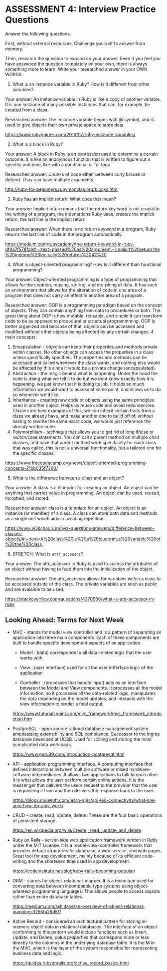 # ASSESSMENT 4: Interview Practice Questions
Answer the following questions.

First, without external resources. Challenge yourself to answer from memory.

Then, research the question to expand on your answer. Even if you feel you have answered the question completely on your own, there is always something more to learn. Write your researched answer in your OWN WORDS.  

1. What is an instance variable in Ruby? How is it different from other variables?

  Your answer: An instance variable in Ruby is like a copy of another variable. It is one instance of many possible instances that can, for example, be created from a class.  

  Researched answer: The instance variable begins with @ symbol, and is used to give objects their own private space to store data. 

https://www.rubyguides.com/2019/07/ruby-instance-variables/


2. What is a block in Ruby?

  Your answer: A block in Ruby is an expression used to determine a certain outcome. It is like an anonymous function that is written to figure out a specific outcome, like with a conditional or for loop. 

  Researched answer: Chunks of code either between curly braces or do/end. Thay can have multiple arguments.

  http://ruby-for-beginners.rubymonstas.org/blocks.html



3. Ruby has an implicit return. What does that mean?

  Your answer: Implicit return means that the return key word is not crucial in the writing of a program, the indentations Ruby uses, creates the implicit return, the last line is the implicit return.

  Researched answer: When there is no return keyword in a program, Ruby returns the last line of code in the program automatically. 


  https://medium.com/rubycademy/the-return-keyword-in-ruby-df0a7f578fcb#:~:text=passed%20as%20argument.-,Implicit%20return,the%20method%20logically%20returns%2042%20.


4. What is object-oriented programming? How is it different than functional programming?

  Your answer: Object-oriented programming is a type of programming that allows for the creation, reusing, storing, and morphing of data. It has such an environment that allows for the alteration of code in one area of a program that does not carry an effect in another area of a program.

  Researched answer: OOP is a programming paradigm based on the concept of objects. They can contain anything from data to procedures or both. The great thing about OOP is how mutable, reusable, and simple it can transform code to be as opposed to procedural or structual programmming. OOP is better organized and because of that, objects can be accessed and modified without other objects being affected by any certain changes. 
  4 main concepts:
  1. Encapsulation - objects can keep their properties and methods private within classes. No other objects can access the properties in a class unless specifically specified. The properties and methods can be accessed and called whenever the class wants, and nothing else would be affected by this since it would be a private change (encapsulated). 
  2. Abstraction - the magic behind what is happening. Under the hood the code is doing what we tell it to do but we dont know exactly how it is happening, we just know that it is doing its job. It holds so much information we would want to access at some point, and allows us to do so whenever we'd like. 
  3. Inheritance - creating new code or objects using the same principles used in another object. Helps us reuse code and avoid redundencies. Classes are best examples of this, we can inherit certain traits from a class we already have, and make another one to build off of, without having to rewrite the same exact code, we would just reference the already written code. 
  4. Polymorphism - technique that allows you to get rid of long if/else or switch/case statements. You can call a parent method on multiple child classes, and have that parent method work specifically for each class that was called, this is not a universal functionality, but a tailored one for the specific classes. 

https://www.freecodecamp.org/news/object-oriented-programming-concepts-21bb035f7260/



5. What is the difference between a class and an object?

  Your answer: A class is a blueprint for creating an object. An object can be anything that carries value in programming. An object can be used, reused, morphed, and stored. 

  Researched answer: class is a template for an object. An object is an instance (or member) of a class. A class can store both data and methods as a single unit which aids in avoiding repetition. 

  https://www.w3schools.in/java-questions-answers/difference-between-classes-objects/#:~:text=A%20class%20is%20a%20blueprint,a%20variable%20of%20the%20class.



6. STRETCH: What is `attr_accessor`?

  Your answer: The attr_accessor in Ruby is used to access the attributes of an object without having to feed them into the initialization of the object.

  Researched answer: The attr_accessor allows for variables within a class to be accessed outside of the class. The private variables are seen as public and are avaialble to be used. 

  https://stackoverflow.com/questions/4370960/what-is-attr-accessor-in-ruby



## Looking Ahead: Terms for Next Week
- MVC - stands for model view controller and is a pattern of separating an application into three main components. Each   of these components are built to handle specific development aspects of an application. 

  - Model : (data) corresponds to all data-related logic that the user works with. 

  - View : (user interface) used for all the user intferface logic of the application

  - Controller : (processes that handle input) acts as an interface between the Model and View components. It  processes all the model information, so it processes all the data-related logic, manipulates the data depending on the model updates, and interacts with the view information to render a final output. 

  https://www.tutorialspoint.com/mvc_framework/mvc_framework_introduction.htm

- PostgreSQL - open source rational database management system emphasizing extensibility and SQL compliance. Successor to the Ingres database deveoped at UCSB. Used for scaling and storing the most complicated data workloads.

  https://www.guru99.com/introduction-postgresql.html

- API - application programming interface. A computing interface that defines interactions between multiple software or mixed hardware-software intermediaries. It allows two applications to talk to each other. It is what allows the user perform certain online actions. It is the messenger that delivers the users request to the provider that the user is requesting it from and then delivers the response back to the user. 

  https://blogs.mulesoft.com/learn-apis/api-led-connectivity/what-are-apis-how-do-apis-work/

- CRUD - create, read, update, delete. These are the four basic operations of persistent storage. 

  https://en.wikipedia.org/wiki/Create,_read,_update_and_delete

- Ruby on Rails - server-side web application framework written in Ruby under the MIT License. It is a model-view-controller framework that provides default structures for database, a web service, and web pages. Great tool for app development, mainly because of its efficient code-writing and the shortened time used in app development. 

  https://codeinstitute.net/blog/ruby-rails-becoming-popular/

- ORM - stands for object-relational-mapper. It is a technique used for converting data between incompatible type systems using object-oriented-programming languages. This allows people to access objects rather than entire database tables. 

  https://medium.com/@hidace/an-overview-of-object-relational-mapping-3255fa26d51f

- Active Record - considered an architectural pattern for storing in-memory object data in relational databases. The interface of an object conforming to this pattern would include functions such as Insert, Update, and Delete, polus properties that correspond more or less directly to the columns in the underlying database table. It is the M in the MVC, which is the layer of the system responsible for representing business data and logic. 

  https://guides.rubyonrails.org/active_record_basics.html

